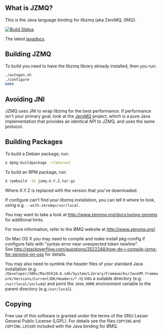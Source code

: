 What is JZMQ?
-------------

This is the Java language binding for libzmq (aka ZeroMQ, 0MQ).

[![Build Status](https://travis-ci.org/zeromq/jzmq.png?branch=master)](https://travis-ci.org/zeromq/jzmq)

The latest [javadocs](http://zeromq.github.com/jzmq/javadocs/).

Building JZMQ
-------------

To build you need to have the libzmq library already installed, then you run:

```bash
./autogen.sh
./configure
make
```

Avoiding JNI
------------

JZMQ uses JNI to wrap libzmq for the best performance. If performance isn't your primary goal, look at the [JeroMQ](https://github.com/zeromq/jeromq) project, which is a pure Java implementation that provides an identical API to JZMQ, and uses the same protocol.

Building Packages
-----------------

To build a Debian package, run:

```bash
$ dpkg-buildpackage -rfakeroot
```

To build an RPM package, run:

```bash
$ rpmbuild -tb jzmq-X.Y.Z.tar.gz
```

Where X.Y.Z is replaced with the version that you've downloaded.

If configure can't find your libzmq installation, you can tell it where to look, using e.g. `--with-zeromq=/usr/local`.

You may want to take a look at http://www.zeromq.org/docs:tuning-zeromq for additional hints.

For more information, refer to the ØMQ website at http://www.zeromq.org/.

On Mac OS X you may need to compile and make install pkg-config if configure fails with "syntax error near unexpected token newline".   
See http://stackoverflow.com/questions/3522248/how-do-i-compile-jzmq-for-zeromq-on-osx for details.   

You may also need to symlink the header files of your standard Java installation (e.g. `/Developer/SDKs/MacOSX10.6.sdk/System/Library/Frameworks/JavaVM.framework/Versions/CurrentJDK/Headers/*.h`) into a suitable directory (e.g. `/usr/local/include`) and point the `JAVA_HOME` environment variable to the parent directory (e.g.`/usr/local`).

Copying
-------

Free use of this software is granted under the terms of the GNU Lesser General
Public License (LGPL). For details see the files `COPYING` and `COPYING.LESSER`
included with the Java binding for ØMQ.
